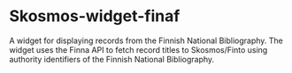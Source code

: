 # Skosmos-widget-finaf

A widget for displaying records from the Finnish National Bibliography. The widget uses the Finna API to fetch record titles to Skosmos/Finto using authority identifiers of the Finnish National Bibliography.